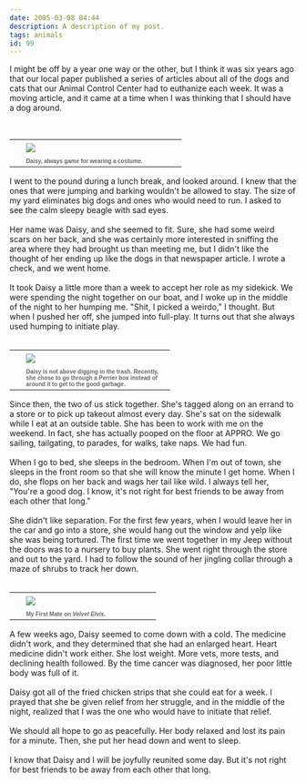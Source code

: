 ```yaml
---
date: 2005-03-08 04:44
description: A description of my post.
tags: animals
id: 99
---
```

I might be off by a year one way or the other, but I think it was six years ago that our local paper published a series of articles about all of the dogs and cats that our Animal Control Center had to euthanize each week.  It was a moving article, and it came at a time when I was thinking that I should have a dog around.  <br />
<br />
<table cellpadding=0 cellspacing=0 border=0 align=left><tr><td width=5 rowspan=2><spacer type=block width=5 height=1></spacer></td><td width=265><img src="/img/daisy-parade.jpg" aborder=0 vspace=4/></td></tr><tr><td width=265><font face="verdana, arial, geneva" size=1 color=#666666><b>Daisy, always game for wearing a costume.</b></font></td></tr></table>
<!--more--><br /><br />I went to the pound during a lunch break, and looked around.  I knew that the ones that were jumping and barking wouldn't be allowed to stay.  The size of my yard eliminates big dogs and ones who would need to run.  I asked to see the calm sleepy beagle with sad eyes.<br />
<br />
Her name was Daisy, and she seemed to fit.  Sure, she had some weird scars on her back, and she was certainly more interested in sniffing the area where they had brought us than meeting me, but I didn't like the thought of her ending up like the dogs in that newspaper article.  I wrote a check, and we went home.<br />
<br />
It took Daisy a little more than a week to accept her role as my sidekick.  We were spending the night together on our boat, and I woke up in the middle of the night to her humping me.  "Shit, I picked a weirdo," I thought.  But when I pushed her off, she jumped into full-play.  It turns out that she always used humping to initiate play.<br />
<br />
<table cellpadding=0 cellspacing=0 border=0 align=right><tr><td width=5 rowspan=2><spacer type=block width=5 height=1></spacer></td><td width=245><img src="/img/daisy-box.jpg" aborder=0 vspace=4/></td></tr><tr><td width=245><font face="verdana, arial, geneva" size=1 color=#666666><b>Daisy is not above digging in the trash.  Recently, she chose to go through a Perrier box instead of around it to get to the good garbage.</b></font></td></tr></table><br />
<br />
Since then, the two of us stick together.  She's tagged along on an errand to a store or to pick up takeout almost every day.  She's sat on the sidewalk while I eat at an outside table.  She has been to work with me on the weekend.  In fact, she has actually pooped on the floor at APPRO.  We go sailing, tailgating, to parades, for walks, take naps.  We had fun.<br />
<br />
When I go to bed, she sleeps in the bedroom.  When I'm out of town, she sleeps in the front room so that she will know the minute I get home.  When I do, she flops on her back and wags her tail like wild.  I always tell her, "You're a good dog.  I know, it's not right for best friends to be away from each other that long."<br />
<br />
She didn't like separation.  For the first few years, when I would leave her in the car and go into a store, she would hang out the window and yelp like she was being tortured.  The first time we went together in my Jeep without the doors was to a nursery to buy plants.  She went right through the store and out to the yard.  I had to follow the sound of her jingling collar through a maze of shrubs to track her down.<br />
<br />
<table cellpadding=0 cellspacing=0 border=0 align=right><tr><td width=5 rowspan=2><spacer type=block width=5 height=1></spacer></td><td width=220><img src="/img/daisy-sailing.jpg" aborder=0 vspace=4/></td></tr><tr><td width=220><font face="verdana, arial, geneva" size=1 color=#666666><b>My First Mate on <i>Velvet Elvis</i>.</b></font></td></tr></table><br />
<br />
A few weeks ago, Daisy seemed to come down with a cold.  The medicine didn't work, and they determined that she had an enlarged heart.  Heart medicine didn't work either.  She lost weight.  More vets, more tests, and declining health followed.  By the time cancer was diagnosed, her poor little body was full of it.<br />
<br />
Daisy got all of the fried chicken strips that she could eat for a week.  I prayed that she be given relief from her struggle, and in the middle of the night, realized that I was the one who would have to initiate that relief.<br />
<br />
We should all hope to go as peacefully.  Her body relaxed and lost its pain for a minute.  Then, she put her head down and went to sleep.<br />
<br />
I know that Daisy and I will be joyfully reunited some day.  But it's not right for best friends to be away from each other that long.
